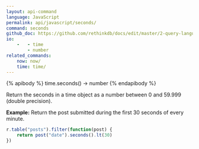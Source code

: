 ```yaml
---
layout: api-command 
language: JavaScript
permalink: api/javascript/seconds/
command: seconds 
github_doc: https://github.com/rethinkdb/docs/edit/master/2-query-language/api/javascript/dates-and-times/seconds.md
io:
    -   - time
        - number
related_commands:
    now: now/
    time: time/
---
```


{% apibody %}
time.seconds() &rarr; number
{% endapibody %}

Return the seconds in a time object as a number between 0 and 59.999 (double precision).

__Example:__ Return the post submitted during the first 30 seconds of every minute.

```js
r.table("posts").filter(function(post) {
    return post("date").seconds().lt(30)
})
```

